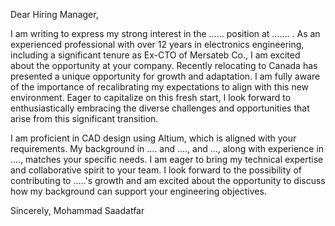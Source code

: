 Dear Hiring Manager,

I am writing to express my strong interest in the …… position at ……. . As an experienced professional with over 12 years in electronics engineering, including a significant tenure as Ex-CTO of Mersateb Co., I am excited about the opportunity at your company. Recently relocating to Canada has presented a unique opportunity for growth and adaptation. I am fully aware of the importance of recalibrating my expectations to align with this new environment. Eager to capitalize on this fresh start, I look forward to enthusiastically embracing the diverse challenges and opportunities that arise from this significant transition.

I am proficient in CAD design using Altium, which is aligned with your requirements. My background in .... and ...., and ..., along with experience in ...., matches your specific needs. I am eager to bring my technical expertise and collaborative spirit to your team. I look forward to the possibility of contributing to …..'s growth and am excited about the opportunity to discuss how my background can support your engineering objectives.

Sincerely,
Mohammad Saadatfar